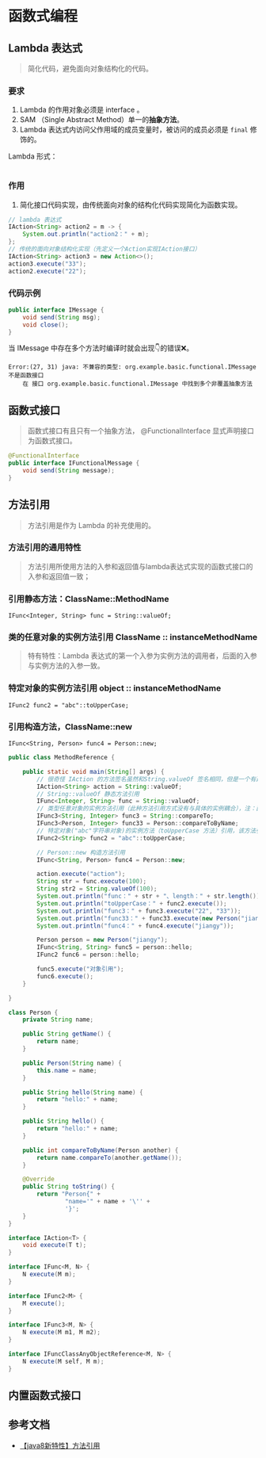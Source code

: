# 函数式编程

## Lambda 表达式

> 简化代码，避免面向对象结构化的代码。

### 要求

1. Lambda 的作用对象必须是 interface 。
2. SAM （Single Abstract Method）单一的**抽象方法**。
3. Lambda 表达式内访问父作用域的成员变量时，被访问的成员必须是 `final` 修饰的。

Lambda 形式：

```java

```

### 作用

1. 简化接口代码实现，由传统面向对象的结构化代码实现简化为函数实现。

```java
// lambda 表达式
IAction<String> action2 = m -> {
    System.out.println("action2：" + m);
};
// 传统的面向对象结构化实现（先定义一个Action实现IAction接口）
IAction<String> action3 = new Action<>();
action3.execute("33");
action2.execute("22");
```

### 代码示例

```java
public interface IMessage {
    void send(String msg);
    void close();
}
```

当 IMessage 中存在多个方法时编译时就会出现👇的错误❌。

```text
Error:(27, 31) java: 不兼容的类型: org.example.basic.functional.IMessage 不是函数接口
    在 接口 org.example.basic.functional.IMessage 中找到多个非覆盖抽象方法
```

## 函数式接口

> 函数式接口有且只有一个抽象方法，
@FunctionalInterface 显式声明接口为函数式接口。

```java
@FunctionalInterface
public interface IFunctionalMessage {
    void send(String message);
}
```

## 方法引用

> 方法引用是作为 Lambda 的补充使用的。

### 方法引用的通用特性

> 方法引用所使用方法的入参和返回值与lambda表达式实现的函数式接口的入参和返回值一致；

### 引用静态方法：ClassName::MethodName

`IFunc<Integer, String> func = String::valueOf;`

### 类的任意对象的实例方法引用 ClassName :: instanceMethodName

> 特有特性：Lambda 表达式的第一个入参为实例方法的调用者，后面的入参与实例方法的入参一致。

### 特定对象的实例方法引用 object :: instanceMethodName

`IFunc2 func2 = "abc"::toUpperCase;`

### 引用构造方法，ClassName::new

`IFunc<String, Person> func4 = Person::new;`

```java
public class MethodReference {

    public static void main(String[] args) {
        // 很奇怪 IAction 的方法签名虽然和String.valueOf 签名相同，但是一个有返回值一个没有返回值为什么表达式也能成立。
        IAction<String> action = String::valueOf;
        // String::valueOf 静态方法引用
        IFunc<Integer, String> func = String::valueOf;
        // 类型任意对象的实例方法引用（此种方法引用方式没有与具体的实例耦合），注：函数式接口的第一个参数必须是该类型对象，才能完成引用。
        IFunc3<String, Integer> func3 = String::compareTo;
        IFunc3<Person, Integer> func33 = Person::compareToByName;
        // 特定对象("abc"字符串对象)的实例方法（toUpperCase 方法）引用，该方法引用与 “abc” 字符串对象严重耦合。
        IFunc2<String> func2 = "abc"::toUpperCase;

        // Person::new 构造方法引用
        IFunc<String, Person> func4 = Person::new;

        action.execute("action");
        String str = func.execute(100);
        String str2 = String.valueOf(100);
        System.out.println("func：" + str + "、length：" + str.length());
        System.out.println("toUpperCase：" + func2.execute());
        System.out.println("func3：" + func3.execute("22", "33"));
        System.out.println("func33：" + func33.execute(new Person("jiangy"), new Person("jiangy")));
        System.out.println("func4：" + func4.execute("jiangy"));

        Person person = new Person("jiangy");
        IFunc<String, String> func5 = person::hello;
        IFunc2 func6 = person::hello;

        func5.execute("对象引用");
        func6.execute();
    }

}

class Person {
    private String name;

    public String getName() {
        return name;
    }

    public Person(String name) {
        this.name = name;
    }

    public String hello(String name) {
        return "hello:" + name;
    }

    public String hello() {
        return "hello:" + name;
    }

    public int compareToByName(Person another) {
        return name.compareTo(another.getName());
    }

    @Override
    public String toString() {
        return "Person{" +
                "name='" + name + '\'' +
                '}';
    }
}

interface IAction<T> {
    void execute(T t);
}

interface IFunc<M, N> {
    N execute(M m);
}

interface IFunc2<M> {
    M execute();
}

interface IFunc3<M, N> {
    N execute(M m1, M m2);
}

interface IFuncClassAnyObjectReference<M, N> {
    N execute(M self, M m);
}
```

## 内置函数式接口

## 参考文档

- [【java8新特性】方法引用](https://www.jianshu.com/p/62465b26818f)
